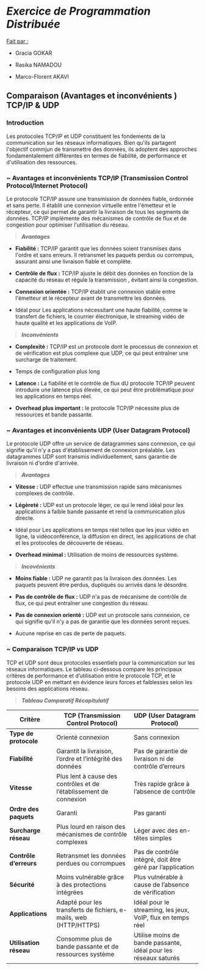 # *Exercice de Programmation Distribuée*

<ins>Fait par :</ins> 

- Gracia GOKAR

- Rasika NAMADOU

- Marco-Florent AKAVI

## Comparaison (Avantages et inconvénients ) TCP/IP & UDP

### Introduction

   Les protocoles TCP/IP et UDP constituent les fondements de la communication sur les réseaux informatiques. Bien qu'ils partagent l'objectif commjun de transmettre des données, ils adoptent des approches fondamentalement différentes en termes de fiabilité, de performance et d'utilisation des ressources.



### ~ Avantages et inconvénients TCP/IP (Transmission Control Protocol/Internet Protocol)

   Le protocole TCP/IP assure une transmission de données fiable, ordonnée et sans perte. Il établit une connexion virtuelle entre l'émetteur et le récepteur, ce qui permet de garantir la livraison de tous les segments de données. TCP/IP implémente des mécanismes de contrôle de flux et de congestion pour optimiser l'utilisation du réseau.


> ***Avantages***
- **Fiabilité :** TCP/IP garantit que les données soient transmises dans l'ordre et sans erreurs. Il retransmet les paquets perdus ou corrompus, assurant ainsi une livraison fiable et complète.
+ **Contrôle de flux :** TCP/IP ajuste le débit des données en fonction de la capacité du réseau et régule la transmission , évitant ainsi la congestion.
* **Connexion orientée :** TCP/IP établit une connexion stable entre l'émetteur et le récepteur avant de transmettre les données.
- Idéal pour Les applications nécessitant une haute fiabilité, comme le transfert de fichiers, le courrier électronique, le streaming vidéo de haute qualité et les applications de VoIP.

> ***Inconvénients***
+ **Complexité :** TCP/IP est un protocole dont le processus de connexion et de vérification est plus complexe que UDP, ce qui peut entraîner une surcharge de traitement.
* Temps de configuration plus long
- **Latence :** La fiabilité et le contrôle de flux dU protocole TCP/IP peuvent introduire une latence plus élevée, ce qui peut être problématique pour les applications en temps réel.
+ **Overhead plus important :** le protocole TCP/IP nécessite plus de ressources et bande passante.


###  ~ Avantages et inconvénients UDP (User Datagram Protocol)

Le protocole UDP offre un service de datagrammes sans connexion, ce qui signifie qu'il n'y a pas d'établissement de connexion préalable. Les datagrammes UDP sont transmis individuellement, sans garantie de livraison ni d'ordre d'arrivée.

> ***Avantages***
* **Vitesse :** UDP effectue une transmission rapide sans mécanismes complexes de contrôle.
- **Légèreté :** UDP est un protocole léger, ce qui le rend idéal pour les applications à faible bande passante et rend la communication plus directe.
+ Idéal pour Les applications en temps réel telles que les jeux vidéo en ligne, la vidéoconférence, la diffusion en direct, les applications de chat et les protocoles de découverte de réseau.
* **Overhead minimal :** Utilisation de moins de ressources système.


> ***Incovénients***
- **Moins fiable :** UDP ne garantit pas la livraison des données. Les paquets peuvent être perdus, dupliqués ou arrivés dans le désordre.
+ **Pas de contrôle de flux :** UDP n'a pas de mécanisme de contrôle de flux, ce qui peut entraîner une congestion du réseau.
* **Pas de connexion orienté :** UDP est un protocole sans connexion, ce qui signifie qu'il n'y a pas de garantie que les données seront reçues.
- Aucune reprise en cas de perte de paquets.


###  ~ Comparaison TCP/IP vs UDP

TCP et UDP sont deux protocoles essentiels pour la communication sur les réseaux informatiques. Le tableau ci-dessous compare les principaux critères de performance et d’utilisation entre le protocole TCP, et le protocole UDP en mettant en évidence leurs forces et faiblesses selon les besoins des applications réseau.

> ***Tableau Comparatif Récapitulatif***



| **Critère**            | **TCP (Transmission Control Protocol)**                     | **UDP (User Datagram Protocol)**                   |
|------------------------|-------------------------------------------------------------|---------------------------------------------------|
| **Type de protocole**  | Orienté connexion                                           | Sans connexion                                    |
| **Fiabilité**          | Garantit la livraison, l’ordre et l’intégrité des données   | Pas de garantie de livraison ni de contrôle d’erreurs |
| **Vitesse**            | Plus lent à cause des contrôles et de l’établissement de connexion | Très rapide grâce à l’absence de contrôle       |
| **Ordre des paquets**  | Garanti                                                     | Pas garanti                                       |
| **Surcharge réseau**   | Plus lourd en raison des mécanismes de contrôle complexes   | Léger avec des en-têtes simples                  |
| **Contrôle d’erreurs** | Retransmet les données perdues ou corrompues                | Pas de contrôle intégré, doit être géré par l’application |
| **Sécurité**           | Moins vulnérable grâce à des protections intégrées          | Plus vulnérable à cause de l’absence de vérification |
| **Applications**       | Adapté pour les transferts de fichiers, e-mails, web (HTTP/HTTPS) | Idéal pour le streaming, les jeux, VoIP, flux en temps réel |
| **Utilisation réseau** | Consomme plus de bande passante et de ressources système    | Utilise moins de bande passante, idéal pour les réseaux saturés |


